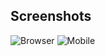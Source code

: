 ## Screenshots
![Browser](https://res.cloudinary.com/smilj4npj4nic/image/upload/v1612693516/ss_mqo4yd.png)
![Mobile](https://res.cloudinary.com/smilj4npj4nic/image/upload/v1612693436/screencapture-localhost-5500-page-html-2021-02-07-17_18_16_t0gvtx.png)